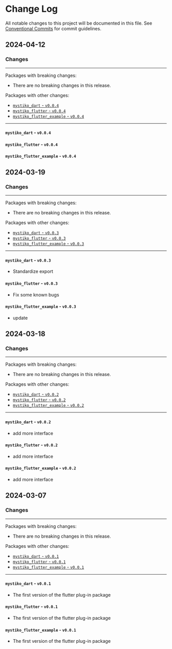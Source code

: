 # Change Log

All notable changes to this project will be documented in this file.
See [Conventional Commits](https://conventionalcommits.org) for commit guidelines.

## 2024-04-12

### Changes

---

Packages with breaking changes:

 - There are no breaking changes in this release.

Packages with other changes:

 - [`mystiko_dart` - `v0.0.4`](#mystiko_dart---v004)
 - [`mystiko_flutter` - `v0.0.4`](#mystiko_flutter---v004)
 - [`mystiko_flutter_example` - `v0.0.4`](#mystiko_flutter_example---v004)

---

#### `mystiko_dart` - `v0.0.4`

#### `mystiko_flutter` - `v0.0.4`

#### `mystiko_flutter_example` - `v0.0.4`


## 2024-03-19

### Changes

---

Packages with breaking changes:

 - There are no breaking changes in this release.

Packages with other changes:

 - [`mystiko_dart` - `v0.0.3`](#mystiko_dart---v003)
 - [`mystiko_flutter` - `v0.0.3`](#mystiko_flutter---v003)
 - [`mystiko_flutter_example` - `v0.0.3`](#mystiko_flutter_example---v003)

---

#### `mystiko_dart` - `v0.0.3`

 - Standardize export

#### `mystiko_flutter` - `v0.0.3`

 - Fix some known bugs

#### `mystiko_flutter_example` - `v0.0.3`

 - update


## 2024-03-18

### Changes

---

Packages with breaking changes:

 - There are no breaking changes in this release.

Packages with other changes:

 - [`mystiko_dart` - `v0.0.2`](#mystiko_dart---v002)
 - [`mystiko_flutter` - `v0.0.2`](#mystiko_flutter---v002)
 - [`mystiko_flutter_example` - `v0.0.2`](#mystiko_flutter_example---v002)

---

#### `mystiko_dart` - `v0.0.2`

 - add more interface

#### `mystiko_flutter` - `v0.0.2`

 - add more interface

#### `mystiko_flutter_example` - `v0.0.2`

 - add more interface


## 2024-03-07

### Changes

---

Packages with breaking changes:

 - There are no breaking changes in this release.

Packages with other changes:

 - [`mystiko_dart` - `v0.0.1`](#mystiko_dart---v001)
 - [`mystiko_flutter` - `v0.0.1`](#mystiko_flutter---v001)
 - [`mystiko_flutter_example` - `v0.0.1`](#mystiko_flutter_example---v001)

---

#### `mystiko_dart` - `v0.0.1`

 - The first version of the flutter plug-in package

#### `mystiko_flutter` - `v0.0.1`

 - The first version of the flutter plug-in package

#### `mystiko_flutter_example` - `v0.0.1`

 - The first version of the flutter plug-in package

